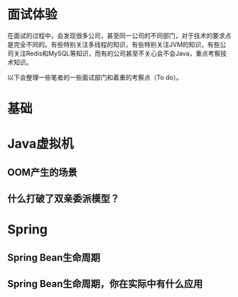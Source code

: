 # 面试体验

在面试的过程中，会发现很多公司，甚至同一公司的不同部门，对于技术的要求点是完全不同的。有些特别关注多线程的知识，有些特别关注JVM的知识，有些公司关注Redis和MySQL等知识，而有的公司甚至不关心会不会Java，重点考察技术知识。

以下会整理一些笔者的一些面试部门和着重的考察点（To do）。

# 基础

# Java虚拟机

## OOM产生的场景



## 什么打破了双亲委派模型？



# Spring

## Spring Bean生命周期

## Spring Bean生命周期，你在实际中有什么应用